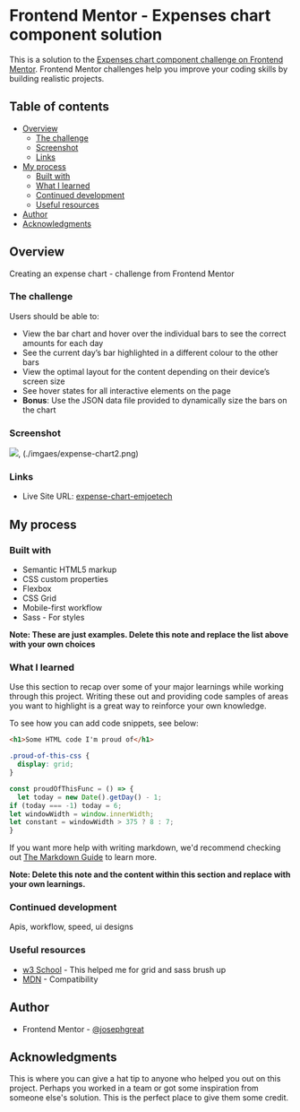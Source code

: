 # Frontend Mentor - Expenses chart component solution

This is a solution to the [Expenses chart component challenge on Frontend Mentor](https://www.frontendmentor.io/challenges/expenses-chart-component-e7yJBUdjwt). Frontend Mentor challenges help you improve your coding skills by building realistic projects. 

## Table of contents

- [Overview](#overview)
  - [The challenge](#the-challenge)
  - [Screenshot](#screenshot)
  - [Links](#links)
- [My process](#my-process)
  - [Built with](#built-with)
  - [What I learned](#what-i-learned)
  - [Continued development](#continued-development)
  - [Useful resources](#useful-resources)
- [Author](#author)
- [Acknowledgments](#acknowledgments)


## Overview
Creating an expense chart - challenge from Frontend Mentor
### The challenge

Users should be able to:

- View the bar chart and hover over the individual bars to see the correct amounts for each day
- See the current day’s bar highlighted in a different colour to the other bars
- View the optimal layout for the content depending on their device’s screen size
- See hover states for all interactive elements on the page
- **Bonus**: Use the JSON data file provided to dynamically size the bars on the chart

### Screenshot

![](./imgaes/expense-chart.png), (./imgaes/expense-chart2.png)



### Links

- Live Site URL: [expense-chart-emjoetech](https://expense-chart-emjoetech.netlify.app/)

## My process

### Built with

- Semantic HTML5 markup
- CSS custom properties
- Flexbox
- CSS Grid
- Mobile-first workflow
- Sass - For styles

**Note: These are just examples. Delete this note and replace the list above with your own choices**

### What I learned

Use this section to recap over some of your major learnings while working through this project. Writing these out and providing code samples of areas you want to highlight is a great way to reinforce your own knowledge.

To see how you can add code snippets, see below:

```html
<h1>Some HTML code I'm proud of</h1>
```
```css
.proud-of-this-css {
  display: grid;
}
```
```js
const proudOfThisFunc = () => {
  let today = new Date().getDay() - 1;
if (today === -1) today = 6;
let windowWidth = window.innerWidth;
let constant = windowWidth > 375 ? 8 : 7;
}
```

If you want more help with writing markdown, we'd recommend checking out [The Markdown Guide](https://www.markdownguide.org/) to learn more.

**Note: Delete this note and the content within this section and replace with your own learnings.**

### Continued development

Apis, workflow, speed, ui designs

### Useful resources

- [w3 School](https://www.w3school.com) - This helped me for grid and sass brush up
- [MDN](https://www.mdn.com) - Compatibility


## Author

- Frontend Mentor - [@josephgreat](https://www.frontendmentor.io/profile/josephgreat)

## Acknowledgments

This is where you can give a hat tip to anyone who helped you out on this project. Perhaps you worked in a team or got some inspiration from someone else's solution. This is the perfect place to give them some credit.

